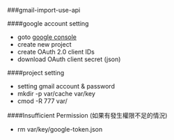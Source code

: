###gmail-import-use-api

####google account setting
- goto [google console](https://console.developers.google.com/apis/credentials)
- create new project
- create OAuth 2.0 client IDs
- download OAuth client secret (json)

####project setting
- setting gmail account & password
- mkdir -p var/cache var/key
- cmod -R 777 var/

####Insufficient Permission (如果有發生權限不足的情況)
- rm var/key/google-token.json
